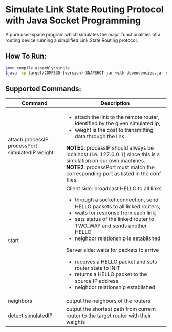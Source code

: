 # Simulate Link State Routing Protocol with Java Socket Programming

A pure user-space program which simulates the major functionalities of a routing device running a simplified Link State Routing protocol.

## How To Run:

```bash
$mvn compile assembly:single
$java -cp target/COMP535-{version}-SNAPSHOT-jar-with-dependencies.jar socs.network.Main conf/router{number}.conf

```

## Supported Commands:

| Command   | Description                                                                                                                                                                                                                                                |
|-----------|------------------------------------------------------------------------------------------------------------------------------------------------------------------------------------------------------------------------------------------------------------|
| attach processIP processPort simulatedIP weight   | <ul><li> attach the link to the remote router, identified by the given simulated ip; </li><li> weight is the cost to transmitting data through the link</li></ul> **NOTE1**: processIP should always be localhost (i.e. 127.0.0.1) since this is a simulation on our own machines. </br>**NOTE2**: processPort must match the corresponding port as listed in the conf files.|
| start     | Client side: broadcast HELLO to all links <ul><li>through a socket connection, send HELLO packets to all linked routers;</li><li>waits for response from each link;</li><li>sets status of the linked router to TWO_WAY and sends another HELLO </li><li>neighbor relationship is established</li></ul> Server side: waits for packets to arrive <ul><li>receives a HELLO packet and sets router state to INIT</li><li>returns a HELLO packet to the source IP address</li><li>neighbor relationship established</li></ul>                                                                                                                                                                                                                          |
| neighbors | output the neighbors of the routers                                                                                                                                                                                                                        |
| detect simulatedIP | output the shortest path from current router to the target router with their weights                                                                                                                                                                                                                        |